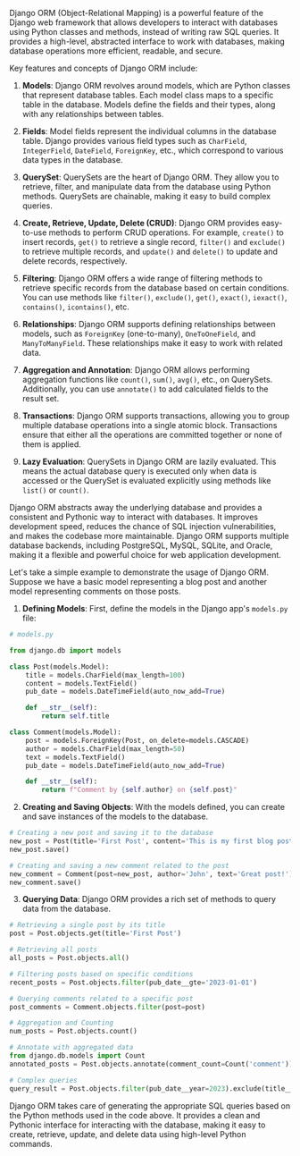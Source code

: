 
Django ORM (Object-Relational Mapping) is a powerful feature of the Django web framework that allows developers to interact with databases using Python classes and methods, instead of writing raw SQL queries. It provides a high-level, abstracted interface to work with databases, making database operations more efficient, readable, and secure.

Key features and concepts of Django ORM include:

1. **Models**: Django ORM revolves around models, which are Python classes that represent database tables. Each model class maps to a specific table in the database. Models define the fields and their types, along with any relationships between tables.

2. **Fields**: Model fields represent the individual columns in the database table. Django provides various field types such as `CharField`, `IntegerField`, `DateField`, `ForeignKey`, etc., which correspond to various data types in the database.

3. **QuerySet**: QuerySets are the heart of Django ORM. They allow you to retrieve, filter, and manipulate data from the database using Python methods. QuerySets are chainable, making it easy to build complex queries.

4. **Create, Retrieve, Update, Delete (CRUD)**: Django ORM provides easy-to-use methods to perform CRUD operations. For example, `create()` to insert records, `get()` to retrieve a single record, `filter()` and `exclude()` to retrieve multiple records, and `update()` and `delete()` to update and delete records, respectively.

5. **Filtering**: Django ORM offers a wide range of filtering methods to retrieve specific records from the database based on certain conditions. You can use methods like `filter()`, `exclude()`, `get()`, `exact()`, `iexact()`, `contains()`, `icontains()`, etc.

6. **Relationships**: Django ORM supports defining relationships between models, such as `ForeignKey` (one-to-many), `OneToOneField`, and `ManyToManyField`. These relationships make it easy to work with related data.

7. **Aggregation and Annotation**: Django ORM allows performing aggregation functions like `count()`, `sum()`, `avg()`, etc., on QuerySets. Additionally, you can use `annotate()` to add calculated fields to the result set.

8. **Transactions**: Django ORM supports transactions, allowing you to group multiple database operations into a single atomic block. Transactions ensure that either all the operations are committed together or none of them is applied.

9. **Lazy Evaluation**: QuerySets in Django ORM are lazily evaluated. This means the actual database query is executed only when data is accessed or the QuerySet is evaluated explicitly using methods like `list()` or `count()`.

Django ORM abstracts away the underlying database and provides a consistent and Pythonic way to interact with databases. It improves development speed, reduces the chance of SQL injection vulnerabilities, and makes the codebase more maintainable. Django ORM supports multiple database backends, including PostgreSQL, MySQL, SQLite, and Oracle, making it a flexible and powerful choice for web application development.

 Let's take a simple example to demonstrate the usage of Django ORM. Suppose we have a basic model representing a blog post and another model representing comments on those posts.

1. **Defining Models**: First, define the models in the Django app's `models.py` file:

```python
# models.py

from django.db import models

class Post(models.Model):
    title = models.CharField(max_length=100)
    content = models.TextField()
    pub_date = models.DateTimeField(auto_now_add=True)

    def __str__(self):
        return self.title

class Comment(models.Model):
    post = models.ForeignKey(Post, on_delete=models.CASCADE)
    author = models.CharField(max_length=50)
    text = models.TextField()
    pub_date = models.DateTimeField(auto_now_add=True)

    def __str__(self):
        return f"Comment by {self.author} on {self.post}"
```

2. **Creating and Saving Objects**: With the models defined, you can create and save instances of the models to the database.

```python
# Creating a new post and saving it to the database
new_post = Post(title='First Post', content='This is my first blog post.')
new_post.save()

# Creating and saving a new comment related to the post
new_comment = Comment(post=new_post, author='John', text='Great post!')
new_comment.save()
```

3. **Querying Data**: Django ORM provides a rich set of methods to query data from the database.

```python
# Retrieving a single post by its title
post = Post.objects.get(title='First Post')

# Retrieving all posts
all_posts = Post.objects.all()

# Filtering posts based on specific conditions
recent_posts = Post.objects.filter(pub_date__gte='2023-01-01')

# Querying comments related to a specific post
post_comments = Comment.objects.filter(post=post)

# Aggregation and Counting
num_posts = Post.objects.count()

# Annotate with aggregated data
from django.db.models import Count
annotated_posts = Post.objects.annotate(comment_count=Count('comment'))

# Complex queries
query_result = Post.objects.filter(pub_date__year=2023).exclude(title__icontains='django')
```

Django ORM takes care of generating the appropriate SQL queries based on the Python methods used in the code above. It provides a clean and Pythonic interface for interacting with the database, making it easy to create, retrieve, update, and delete data using high-level Python commands.